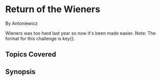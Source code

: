 # Return of the Wieners


By Antoniewicz



Wieners was too hard last year so now it's been made easier.
Note: The format for this challenge is key{}.
## Topics Covered

## Synopsis

